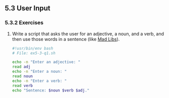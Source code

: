 ## 5.3 User Input

### 5.3.2 Exercises


1. Write a script that asks the user for an adjective, a noun, and a verb, and then use those words in a sentence (like [Mad Libs](https://en.wikipedia.org/wiki/Mad_Libs)).

    ```bash
    #!usr/bin/env bash
    # File: ex5-3-q1.sh

    echo -n "Enter an adjective: "
    read adj
    echo -n "Enter a noun: "
    read noun
    echo -n "Enter a verb: "
    read verb
    echo "Sentence: $noun $verb $adj."

    ```
